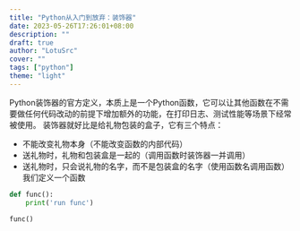 ```yaml
---
title: "Python从入门到放弃：装饰器"
date: 2023-05-26T17:26:01+08:00
description: ""
draft: true
author: "LotuSrc"
cover: ""
tags: ["python"]
theme: "light"
---
```

Python装饰器的官方定义，本质上是一个Python函数，它可以让其他函数在不需要做任何代码改动的前提下增加额外的功能，在打印日志、测试性能等场景下经常被使用。
装饰器就好比是给礼物包装的盒子，它有三个特点：
- 不能改变礼物本身（不能改变函数的内部代码）
- 送礼物时，礼物和包装盒是一起的（调用函数时装饰器一并调用）
- 送礼物时，只会说礼物的名字，而不是包装盒的名字（使用函数名调用函数）
我们定义一个函数
```python
def func():
    print('run func')

func()

```

